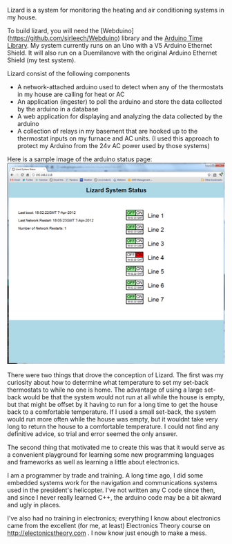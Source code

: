 Lizard is a system for monitoring the heating and air conditioning systems in my house.  

To build lizard, you will need the [Webduino] (https://github.com/sirleech/Webduino) library and the 
[Arduino Time Library](http://www.arduino.cc/playground/Code/Time).  My system currently runs on an Uno with 
a V5 Arduino Ethernet Shield.  It will also run on a Duemilanove with the original Arduino Ethernet Shield (my test system).

Lizard consist of the following components

 *    A network-attached arduino used to detect when any of the thermostats in my house are calling for heat or AC
 *    An application (ingester) to poll the arduino and store the data collected by the arduino in a database
 *    A web application for displaying and analyzing the data collected by the arduino
 *    A collection of relays in my basement that are hooked up to the thermostat inputs on my furnace and AC units.
      (I used this approach to protect my Arduino from the 24v AC power used by those systems)

Here is a sample image of the arduino status page: ![Arudino Status Page](ArduinoStatusPage.png?raw=true)

There were two things that drove the conception of Lizard.  The first was my curiosity about how to determine 
what temperature to set my set-back thermostats to while no one is home.  The advantage of using a large set-back 
would be that the system would not run at all while the house is empty, but that might be offset by it having to 
run for a long time to get the house back to a comfortable temperature.  If I used a small set-back, the system 
would run more often while the house was empty, but it wouldnt take very long to return the house to a comfortable 
temperature.  I could not find any definitive advice, so trial and error seemed the only answer.

The second thing that motivated me to create this was that it would serve as a convenient playground for learning
some new programming languages and frameworks as well as learning a little about electronics.  

I am a programmer by trade and training.  A long time ago, I did some embedded systems work for the 
navigation and communications systems used in the president's helicopter.  I've not written any C code
since then, and since I never really learned C++, the arduino code may be a bit akward and ugly in places.

I've also had no training in electronics; everything I know about electronics came from the excellent (for me, at least)
Electronics Theory course on http://electonicstheory.com . I now know just enough to make a mess.

